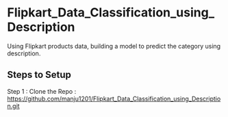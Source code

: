 # Flipkart_Data_Classification_using_Description
Using Flipkart products data, building a model to predict the category using description.

## Steps to Setup

Step 1 : Clone the Repo : https://github.com/manju1201/Flipkart_Data_Classification_using_Description.git
